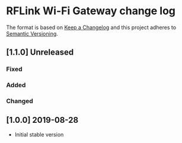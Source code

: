 # RFLink Wi-Fi Gateway change log

The format is based on [Keep a Changelog](http://keepachangelog.com/)
and this project adheres to [Semantic Versioning](http://semver.org/).

## [1.1.0] Unreleased
### Fixed

### Added

### Changed

## [1.0.0] 2019-08-28
- Initial stable version